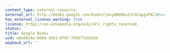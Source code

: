 ```yaml
---
content_type: external-resource
external_url: http://books.google.com/books?id=yAMe0bu3Jt4C&pg=PA23#v=onepage
has_external_license_warning: true
license: https://en.wikipedia.org/wiki/All_rights_reserved
status: ''
title: Google Books
uid: e6e6814a-b66d-4563-8707-759277a93d2e
wayback_url: ''
---
```

